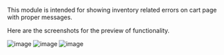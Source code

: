 This module is intended for showing inventory related errors on cart page with proper messages.

Here are the screenshots for the preview of functionality.


![image](https://github.com/aum-technology/magento2-unsaleable-messages/assets/156575986/255e0fdf-843b-44cf-9f00-ee4ab1f95687)
![image](https://github.com/aum-technology/magento2-unsaleable-messages/assets/156575986/a8ed65f4-f6f2-437b-ba46-5ff50961315c)
![image](https://github.com/aum-technology/magento2-unsaleable-messages/assets/156575986/260662b6-4b8f-4929-a41f-a49660d26f24)
